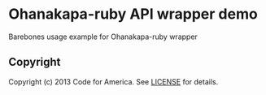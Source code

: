 Ohanakapa-ruby API wrapper demo
=========

Barebones usage example for Ohanakapa-ruby wrapper 

## Copyright
Copyright (c) 2013 Code for America. See [LICENSE](https://github.com/codeforamerica/ohana-api/blob/master/LICENSE.md) for details. 